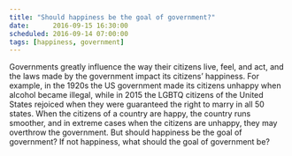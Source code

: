 ```yaml
---
title: "Should happiness be the goal of government?"
date:      2016-09-15 16:30:00
scheduled: 2016-09-14 07:00:00
tags: [happiness, government]
---
```

Governments greatly influence the way their citizens live, feel, and act, and the laws made by the government impact its citizens’ happiness. For example, in the 1920s the US government made its citizens unhappy when alcohol became illegal, while in 2015 the LGBTQ citizens of the United States rejoiced when they were guaranteed the right to marry in all 50 states. When the citizens of a country are happy, the country runs smoother, and in extreme cases when the citizens are unhappy, they may overthrow the government. But should happiness be the goal of government? If not happiness, what should the goal of government be?
